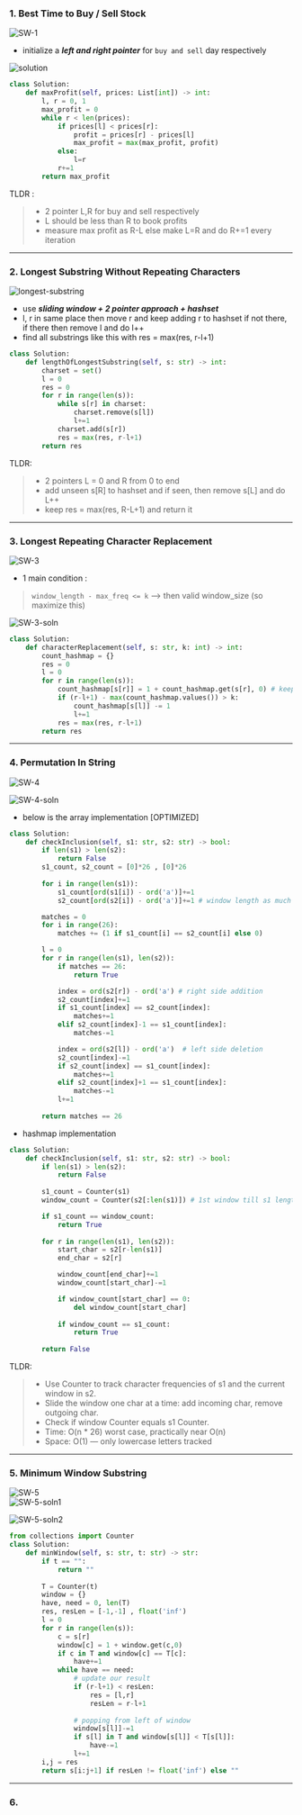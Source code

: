 
### 1. Best Time to Buy / Sell Stock

![SW-1](SW-1.png)
<br>
- initialize a ***left and right pointer*** for `buy and sell` day respectively

![solution](SW-1-soln.png)

```python
class Solution:
    def maxProfit(self, prices: List[int]) -> int:
        l, r = 0, 1
        max_profit = 0
        while r < len(prices):
            if prices[l] < prices[r]:
                profit = prices[r] - prices[l]
                max_profit = max(max_profit, profit)
            else:
                l=r
            r+=1
        return max_profit
```

TLDR :

> - 2 pointer L,R for buy and sell respectively
> - L should be less than R to book profits
> - measure max profit as R-L else make L=R and do R+=1 every iteration

---

### 2. Longest Substring Without Repeating Characters


![longest-substring](SW-2.png)

- use ***sliding window + 2 pointer approach + hashset***
- l, r in same place then move r and keep adding r to hashset if not there, if there then remove l and do l++
- find all substrings like this with res = max(res, r-l+1)

```python
class Solution:
    def lengthOfLongestSubstring(self, s: str) -> int:
        charset = set()
        l = 0
        res = 0
        for r in range(len(s)):
            while s[r] in charset:
                charset.remove(s[l])
                l+=1
            charset.add(s[r])
            res = max(res, r-l+1)
        return res
```

TLDR:

> - 2 pointers L = 0 and R from 0 to end
> - add unseen s[R] to hashset and if seen, then remove s[L] and do L++
> - keep res = max(res, R-L+1) and return it 

---

### 3. Longest Repeating Character Replacement

![SW-3](SW-3.png)
<br>
- 1 main condition :
> `window_length - max_freq <= k` --> then valid window_size (so maximize this)

![SW-3-soln](../assets/SW-3-soln.png)

```python
class Solution:
    def characterReplacement(self, s: str, k: int) -> int:
        count_hashmap = {}
        res = 0
        l = 0
        for r in range(len(s)):
            count_hashmap[s[r]] = 1 + count_hashmap.get(s[r], 0) # keeping count of letters
            if (r-l+1) - max(count_hashmap.values()) > k:
                count_hashmap[s[l]] -= 1
                l+=1
            res = max(res, r-l+1)
        return res
```

---

### 4. Permutation In String

![SW-4](../assets/SW-4.png)
<br>


![SW-4-soln](../assets/SW-4-soln.png)
- below is the array implementation [OPTIMIZED]
```python
class Solution:
    def checkInclusion(self, s1: str, s2: str) -> bool:
        if len(s1) > len(s2):
            return False
        s1_count, s2_count = [0]*26 , [0]*26
        
        for i in range(len(s1)):
            s1_count[ord(s1[i]) - ord('a')]+=1
            s2_count[ord(s2[i]) - ord('a')]+=1 # window length as much as s1

        matches = 0
        for i in range(26):
            matches += (1 if s1_count[i] == s2_count[i] else 0)

        l = 0
        for r in range(len(s1), len(s2)):
            if matches == 26:
                return True

            index = ord(s2[r]) - ord('a') # right side addition
            s2_count[index]+=1
            if s1_count[index] == s2_count[index]:
                matches+=1
            elif s2_count[index]-1 == s1_count[index]:
                matches-=1

            index = ord(s2[l]) - ord('a')  # left side deletion
            s2_count[index]-=1
            if s2_count[index] == s1_count[index]:
                matches+=1
            elif s2_count[index]+1 == s1_count[index]:
                matches-=1
            l+=1
        
        return matches == 26
```

- hashmap implementation
```python
class Solution:
    def checkInclusion(self, s1: str, s2: str) -> bool:
        if len(s1) > len(s2):
            return False
        
        s1_count = Counter(s1)
        window_count = Counter(s2[:len(s1)]) # 1st window till s1 length

        if s1_count == window_count:
            return True
        
        for r in range(len(s1), len(s2)):
            start_char = s2[r-len(s1)]
            end_char = s2[r]

            window_count[end_char]+=1
            window_count[start_char]-=1

            if window_count[start_char] == 0:
                del window_count[start_char]
            
            if window_count == s1_count:
                return True
        
        return False
```

TLDR:

> - Use Counter to track character frequencies of s1 and the current window in s2.  
> - Slide the window one char at a time: add incoming char, remove outgoing char.  
> - Check if window Counter equals s1 Counter.  
> - Time: O(n * 26) worst case, practically near O(n)  
> - Space: O(1) — only lowercase letters tracked

---

### 5. Minimum Window Substring

![SW-5](../assets/SW-5.png)
<br>
![SW-5-soln1](../assets/SW-5-soln1.png)

![SW-5-soln2](../assets/SW-5-soln2.png)
```python
from collections import Counter
class Solution:
    def minWindow(self, s: str, t: str) -> str:
        if t == "":
            return ""
        
        T = Counter(t)
        window = {}
        have, need = 0, len(T)
        res, resLen = [-1,-1] , float('inf')
        l = 0
        for r in range(len(s)):
            c = s[r]
            window[c] = 1 + window.get(c,0)
            if c in T and window[c] == T[c]:
                have+=1
            while have == need:
                # update our result
                if (r-l+1) < resLen:
                    res = [l,r]
                    resLen = r-l+1
                
                # popping from left of window
                window[s[l]]-=1
                if s[l] in T and window[s[l]] < T[s[l]]:
                    have-=1
                l+=1
        i,j = res
        return s[i:j+1] if resLen != float('inf') else ""
```

---

### 6. 
